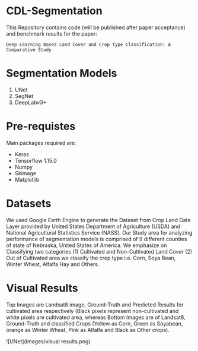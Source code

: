 # CDL-Segmentation
This Repository contains code (will be published after paper acceptance) and benchmark results for the paper:
```
Deep Learning Based Land Cover and Crop Type Classification: A Comparative Study
```

# Segmentation Models
1. UNet
2. SegNet
3. DeepLabv3+

# Pre-requistes
Main packages required are:
 - Keras
 - Tensorflow 1.15.0
 - Numpy
 - Skimage
 - Matplotlib

# Datasets
We used Google Earth Engine to generate the Dataset from Crop Land Data Layer provided by United States Department of Agriculture (USDA) and National Agricultural Statistics Service (NASS). Our Study area for analyzing performance of segmentation models is comprised of 9 different counties of state of Nebraska, United States of America. We emphasize on Classifying two categories (1) Cultivated and Non-Cultivated Land Cover (2) Out of Cultivated area we classify the crop type i.e. Corn, Soya Bean, Winter Wheat, Alfalfa Hay and Others.

# Visual Results
Top Images are Landsat8 image, Ground-Truth and Predicted Results for cultivated area respectively (Black pixels represent non-cultivated and white pixels are cultivated area,
 whereas Bottom Images are of Landsat8, Ground-Truth and classified Crops (Yellow as Corn, Green as Soyabean, orange as Winter Wheat, Pink as Alfalfa and Black as Other crops).

![UNet](Images/visual results.png)

